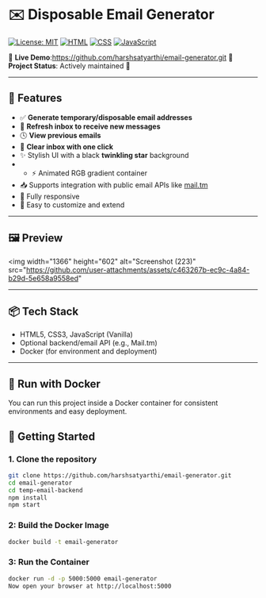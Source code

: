 # ✉️ Disposable Email Generator

[![License: MIT](https://img.shields.io/badge/License-MIT-green.svg)](LICENSE)
[![HTML](https://img.shields.io/badge/HTML5-%23E34F26.svg?&logo=html5&logoColor=white)]()
[![CSS](https://img.shields.io/badge/CSS3-%231572B6.svg?&logo=css3&logoColor=white)]()
[![JavaScript](https://img.shields.io/badge/JavaScript-%23F7DF1E.svg?&logo=javascript&logoColor=black)]()

🔗 **Live Demo**:https://github.com/harshsatyarthi/email-generator.git
📂 **Project Status**: Actively maintained 🚀

---

## 🌟 Features
 
- ✅ **Generate temporary/disposable email addresses**
- 📩 **Refresh inbox to receive new messages**
- 🕓 **View previous emails**
- 🧹 **Clear inbox with one click**
- ✨ Stylish UI with a black **twinkling star** background
- - ⚡ Animated RGB gradient container
- 📥 Supports integration with public email APIs like [mail.tm](https://mail.tm)
- 📱 Fully responsive
- 🧠 Easy to customize and extend

---

## 🖼️ Preview
<img width="1366" height="602" alt="Screenshot (223)" src="https://github.com/user-attachments/assets/c463267b-ec9c-4a84-b29d-5e658a9558ed" 
 
---

 ## 📦 Tech Stack

- HTML5, CSS3, JavaScript (Vanilla)
- Optional backend/email API (e.g., Mail.tm)
- Docker (for environment and deployment)

---

## 🐳 Run with Docker

You can run this project inside a Docker container for consistent environments and easy deployment.

## 🚀 Getting Started

### 1. Clone the repository

```bash
git clone https://github.com/harshsatyarthi/email-generator.git
cd email-generator
cd temp-email-backend
npm install
npm start
```

### 2: Build the Docker Image
```bash
docker build -t email-generator
 ```

### 3: Run the Container
```bash
docker run -d -p 5000:5000 email-generator
Now open your browser at http://localhost:5000
```
